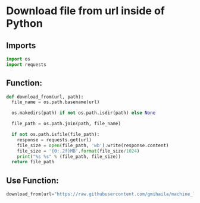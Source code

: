 # Download file from url inside of Python

## Imports

```python
import os
import requests
```

## Function:

```python
def download_from(url, path):
  file_name = os.path.basename(url)

  os.makedirs(path) if not os.path.isdir(path) else None

  file_path = os.path.join(path, file_name)

  if not os.path.isfile(file_path):
    response = requests.get(url)
    file_size = open(file_path, 'wb').write(response.content)
    file_size = '{0:.2f}MB'.format(file_size/1024)
    print("%s %s" % (file_path, file_size))
  return file_path
```

## Use Function:
```python
download_from(url="https://raw.githubusercontent.com/gmihaila/machine_learning_things/master/sentiments/positive-words.txt", path="senwst")
```
